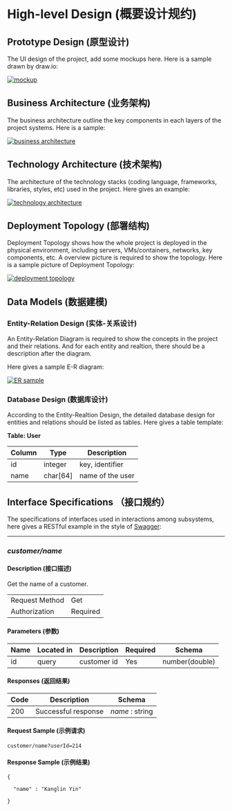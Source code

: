 # High-level Design (概要设计规约)

## Prototype Design (原型设计)

The UI design of the project, add some mockups here. Here is a sample drawn by draw.io:

[![mockup](https://github.com/XLab-Tongji/document-template/raw/master/images/outline_design/mockup_sample.png)](https://github.com/XLab-Tongji/document-template/blob/master/images/outline_design/mockup_sample.png)

## Business Architecture (业务架构)

The business architecture outline the key components in each layers of the project systems. Here is a sample:

[![business architecture](https://github.com/XLab-Tongji/document-template/raw/master/images/outline_design/business_architecture_sample.png)](https://github.com/XLab-Tongji/document-template/blob/master/images/outline_design/business_architecture_sample.png)

## Technology Architecture (技术架构)

The architecture of the technology stacks (coding language, frameworks, libraries, styles, etc) used in the project. Here gives an example:

[![technology architecture](https://github.com/XLab-Tongji/document-template/raw/master/images/outline_design/tech_architecture_sample.png)](https://github.com/XLab-Tongji/document-template/blob/master/images/outline_design/tech_architecture_sample.png)

## Deployment Topology (部署结构)

Deployment Topology shows how the whole project is deployed in the physical environment, including servers, VMs/containers, networks, key components, etc. A overview picture is required to show the topology. Here is a sample picture of Deployment Topology:

[![deployment topology](https://github.com/XLab-Tongji/document-template/raw/master/images/outline_design/deployment_sample.png)](https://github.com/XLab-Tongji/document-template/blob/master/images/outline_design/deployment_sample.png)

## Data Models (数据建模)

### Entity-Relation Design (实体-关系设计)

An Entity-Relation Diagram is required to show the concepts in the project and their relations. And for each entity and realtion, there should be a description after the diagram.

Here gives a sample E-R diagram:

[![ER sample](https://github.com/XLab-Tongji/document-template/raw/master/images/detailed_design/er_sample.png)](https://github.com/XLab-Tongji/document-template/blob/master/images/detailed_design/er_sample.png)

### Database Design (数据库设计)

According to the Entity-Realtion Design, the detailed database design for entities and relations should be listed as tables. Here gives a table template:

**Table: User**

| Column | Type     | Description      |
| ------ | -------- | ---------------- |
| id     | integer  | key, identifier  |
| name   | char[64] | name of the user |

## Interface Specifications （接口规约）

The specifications of interfaces used in interactions among subsystems, here gives a RESTful example in the style of [Swagger](https://swagger.io/):

------

### *customer/name*

#### Description (接口描述)

Get the name of a customer.

|                |          |
| -------------- | -------- |
| Request Method | Get      |
| Authorization  | Required |

#### Parameters (参数)

| Name | Located in | Description | Required | Schema         |
| ---- | ---------- | ----------- | -------- | -------------- |
| id   | query      | customer id | Yes      | number(double) |

#### Responses (返回结果)

| Code | Description         | Schema          |
| ---- | ------------------- | --------------- |
| 200  | Successful response | *name* : string |

#### Request Sample (示例请求)

```
customer/name?userId=214

```

#### Response Sample (示例结果)

```
{

  "name" : "Kanglin Yin"

}
```